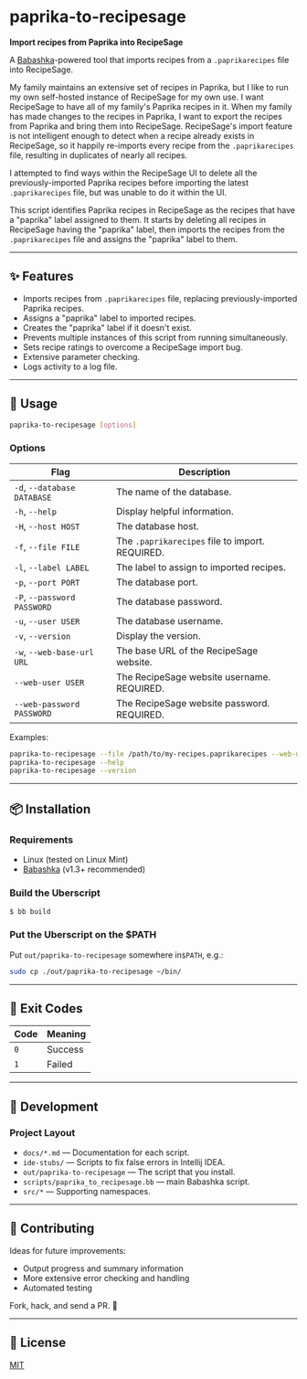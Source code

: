 # paprika-to-recipesage

**Import recipes from Paprika into RecipeSage**

A [Babashka](https://github.com/babashka/babashka)-powered tool that imports recipes from a `.paprikarecipes` file into RecipeSage.

My family maintains an extensive set of recipes in Paprika, but I like to run my own self-hosted instance
of RecipeSage for my own use. I want RecipeSage to have all of my family's Paprika recipes in it. When my family
has made changes to the recipes in Paprika, I want to export the recipes from Paprika and bring them into RecipeSage.
RecipeSage's import feature is not intelligent enough to detect when a recipe already  exists in RecipeSage, so it
happily re-imports every recipe from the `.paprikarecipes` file, resulting in duplicates of nearly all recipes.

I attempted to find ways within the RecipeSage UI to delete all the previously-imported Paprika recipes before importing
the latest `.paprikarecipes` file, but was unable to do it within the UI.

This script identifies Paprika recipes in RecipeSage as the recipes that have a "paprika" label assigned to them. It starts
by deleting all recipes in RecipeSage having the "paprika" label, then imports the recipes from the `.paprikarecipes` file and assigns
the "paprika" label to them.

---

## ✨ Features

- Imports recipes from `.paprikarecipes` file, replacing previously-imported Paprika recipes.
- Assigns a "paprika" label to imported recipes.
- Creates the "paprika" label if it doesn't exist.
- Prevents multiple instances of this script from running simultaneously.
- Sets recipe ratings to overcome a RecipeSage import bug.
- Extensive parameter checking.
- Logs activity to a log file.

---

## 🚀 Usage

```bash
paprika-to-recipesage [options]
```

### Options

| Flag                        | Description                                     |
|-----------------------------|-------------------------------------------------|
| `-d`, `--database DATABASE` | The name of the database.                       |
| `-h`, `--help`              | Display helpful information.                    |
| `-H`, `--host HOST`         | The database host.                              |
| `-f`, `--file FILE`         | The `.paprikarecipes` file to import. REQUIRED. |
| `-l`, `--label LABEL`       | The label to assign to imported recipes.        |
| `-p`, `--port PORT`         | The database port.                              |
| `-P`, `--password PASSWORD` | The database password.                          |
| `-u`, `--user USER`         | The database username.                          |
| `-v`, `--version`           | Display the version.                            |
| `-w`, `--web-base-url URL`  | The base URL of the RecipeSage website.         |
| `--web-user USER`           | The RecipeSage website username. REQUIRED.      |
| `--web-password PASSWORD`   | The RecipeSage website password. REQUIRED.      |

Examples:

```bash
paprika-to-recipesage --file /path/to/my-recipes.paprikarecipes --web-user "me@example.com" --web-password "examplepass"
paprika-to-recipesage --help
paprika-to-recipesage --version
```

---

## 📦 Installation

### Requirements
- Linux (tested on Linux Mint)
- [Babashka](https://github.com/babashka/babashka) (v1.3+ recommended)

### Build the Uberscript

    $ bb build

### Put the Uberscript on the $PATH

Put `out/paprika-to-recipesage` somewhere in`$PATH`, e.g.:

```bash
sudo cp ./out/paprika-to-recipesage ~/bin/
```

---

## 📜 Exit Codes

| Code | Meaning                   |
|------|---------------------------|
| `0`  | Success                   |
| `1`  | Failed                    |

---

## 🔧 Development

### Project Layout
- `docs/*.md` — Documentation for each script.
- `ide-stubs/` — Scripts to fix false errors in Intellij IDEA.
- `out/paprika-to-recipesage` — The script that you install.
- `scripts/paprika_to_recipesage.bb` — main Babashka script.
- `src/*` — Supporting namespaces.

---

## 🤝 Contributing

Ideas for future improvements:
- Output progress and summary information
- More extensive error checking and handling
- Automated testing

Fork, hack, and send a PR. 🚀

---

## 📄 License

[MIT](LICENSE)